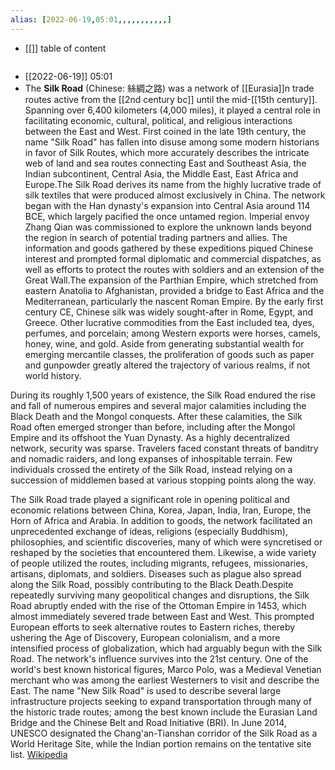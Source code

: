 ```yaml
---
alias: [2022-06-19,05:01,,,,,,,,,,,]
---
```

- [[]]
table of content
```toc
```

- [[2022-06-19]] 05:01
- The **Silk Road** (Chinese: 絲綢之路) was a network of [[Eurasia]]n trade routes active from the [[2nd century bc]] until the mid-[[15th century]]. Spanning over 6,400 kilometers (4,000 miles), it played a central role in facilitating economic, cultural, political, and religious interactions between the East and West. First coined in the late 19th century, the name "Silk Road" has fallen into disuse among some modern historians in favor of Silk Routes, which more accurately describes the intricate web of land and sea routes connecting East and Southeast Asia, the Indian subcontinent, Central Asia, the Middle East, East Africa and Europe.The Silk Road derives its name from the highly lucrative trade of silk textiles that were produced almost exclusively in China. The network began with the Han dynasty's expansion into Central Asia around 114 BCE, which largely pacified the once untamed region. Imperial envoy Zhang Qian was commissioned to explore the unknown lands beyond the region in search of potential trading partners and allies. The information and goods gathered by these expeditions piqued Chinese interest and prompted formal diplomatic and commercial dispatches, as well as efforts to protect the routes with soldiers and an extension of the Great Wall.The expansion of the Parthian Empire, which stretched from eastern Anatolia to Afghanistan, provided a bridge to East Africa and the Mediterranean, particularly the nascent Roman Empire. By the early first century CE, Chinese silk was widely sought-after in Rome, Egypt, and Greece. Other lucrative commodities from the East included tea, dyes, perfumes, and porcelain; among Western exports were horses, camels, honey, wine, and gold. Aside from generating substantial wealth for emerging mercantile classes, the proliferation of goods such as paper and gunpowder greatly altered the trajectory of various realms, if not world history. 

During its roughly 1,500 years of existence, the Silk Road endured the rise and fall of numerous empires and several major calamities including the Black Death and the Mongol conquests. After these calamities, the Silk Road often emerged stronger than before, including after the Mongol Empire and its offshoot the Yuan Dynasty. As a highly decentralized network, security was sparse. Travelers faced constant threats of banditry and nomadic raiders, and long expanses of inhospitable terrain. Few individuals crossed the entirety of the Silk Road, instead relying on a succession of middlemen based at various stopping points along the way.

The Silk Road trade played a significant role in opening political and economic relations between China, Korea, Japan, India, Iran, Europe, the Horn of Africa and Arabia. In addition to goods, the network facilitated an unprecedented exchange of ideas, religions (especially Buddhism), philosophies, and scientific discoveries, many of which were syncretised or reshaped by the societies that encountered them. Likewise, a wide variety of people utilized the routes, including migrants, refugees, missionaries, artisans, diplomats, and soldiers. Diseases such as plague also spread along the Silk Road, possibly contributing to the Black Death.Despite repeatedly surviving many geopolitical changes and disruptions, the Silk Road abruptly ended with the rise of the Ottoman Empire in 1453, which almost immediately severed trade between East and West. This prompted European efforts to seek alternative routes to Eastern riches, thereby ushering the Age of Discovery, European colonialism, and a more intensified process of globalization, which had arguably begun with the Silk Road. The network's influence survives into the 21st century. One of the world's best known historical figures, Marco Polo, was a Medieval Venetian merchant who was among the earliest Westerners to visit and describe the East. The name "New Silk Road" is used to describe several large infrastructure projects seeking to expand transportation through many of the historic trade routes; among the best known include the Eurasian Land Bridge and the Chinese Belt and Road Initiative (BRI). In June 2014, UNESCO designated the Chang'an-Tianshan corridor of the Silk Road as a World Heritage Site, while the Indian portion remains on the tentative site list.
[Wikipedia](https://en.wikipedia.org/wiki/Silk%20Road)